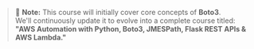 > 🚧 **Note:** This course will initially cover core concepts of **Boto3**.  
> We'll continuously update it to evolve into a complete course titled:  
> **"AWS Automation with Python, Boto3, JMESPath, Flask REST APIs & AWS Lambda."**
